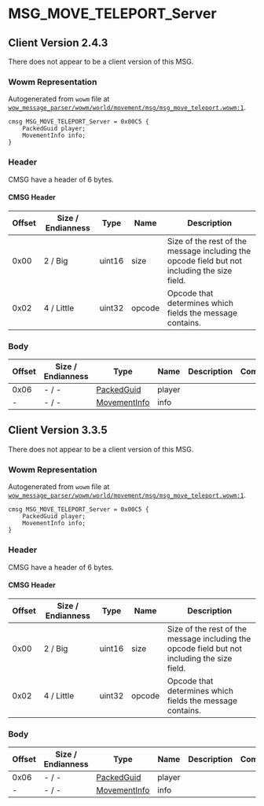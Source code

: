 # MSG_MOVE_TELEPORT_Server

## Client Version 2.4.3

There does not appear to be a client version of this MSG.

### Wowm Representation

Autogenerated from `wowm` file at [`wow_message_parser/wowm/world/movement/msg/msg_move_teleport.wowm:1`](https://github.com/gtker/wow_messages/tree/main/wow_message_parser/wowm/world/movement/msg/msg_move_teleport.wowm#L1).
```rust,ignore
cmsg MSG_MOVE_TELEPORT_Server = 0x00C5 {
    PackedGuid player;
    MovementInfo info;
}
```
### Header

CMSG have a header of 6 bytes.

#### CMSG Header

| Offset | Size / Endianness | Type   | Name   | Description |
| ------ | ----------------- | ------ | ------ | ----------- |
| 0x00   | 2 / Big           | uint16 | size   | Size of the rest of the message including the opcode field but not including the size field.|
| 0x02   | 4 / Little        | uint32 | opcode | Opcode that determines which fields the message contains.|

### Body

| Offset | Size / Endianness | Type | Name | Description | Comment |
| ------ | ----------------- | ---- | ---- | ----------- | ------- |
| 0x06 | - / - | [PackedGuid](../spec/packed-guid.md) | player |  |  |
| - | - / - | [MovementInfo](movementinfo.md) | info |  |  |

## Client Version 3.3.5

There does not appear to be a client version of this MSG.

### Wowm Representation

Autogenerated from `wowm` file at [`wow_message_parser/wowm/world/movement/msg/msg_move_teleport.wowm:1`](https://github.com/gtker/wow_messages/tree/main/wow_message_parser/wowm/world/movement/msg/msg_move_teleport.wowm#L1).
```rust,ignore
cmsg MSG_MOVE_TELEPORT_Server = 0x00C5 {
    PackedGuid player;
    MovementInfo info;
}
```
### Header

CMSG have a header of 6 bytes.

#### CMSG Header

| Offset | Size / Endianness | Type   | Name   | Description |
| ------ | ----------------- | ------ | ------ | ----------- |
| 0x00   | 2 / Big           | uint16 | size   | Size of the rest of the message including the opcode field but not including the size field.|
| 0x02   | 4 / Little        | uint32 | opcode | Opcode that determines which fields the message contains.|

### Body

| Offset | Size / Endianness | Type | Name | Description | Comment |
| ------ | ----------------- | ---- | ---- | ----------- | ------- |
| 0x06 | - / - | [PackedGuid](../spec/packed-guid.md) | player |  |  |
| - | - / - | [MovementInfo](movementinfo.md) | info |  |  |

